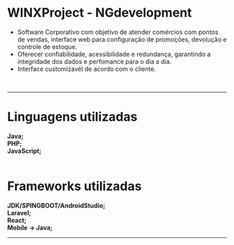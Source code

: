 # WINXProject - NGdevelopment
- Software Corporativo com objetivo de atender comércios com pontos de vendas, interface web para configuração de promoções, devolução e controle de estoque.
- Oferecer confiabilidade, acessibilidade e redundança, garantindo a integridade dos dados e perfomance para o dia a dia.
- Interface customizavél de acordo com o cliente.
<br>
<hr>
<h1>Linguagens utilizadas</h1>
<b>Java;</b>
<br>
<b>PHP;</b>
<br>
<b>JavaScript;</b>
<br>
<br>
<h1>Frameworks utilizadas</h1>
<b>JDK/SPINGBOOT/AndroidStudio;</b>
<br>
<b>Laravel;</b>
<br>
<b>React;</b>
<br>
<b>Mobile -> Java;</b>
<hr>